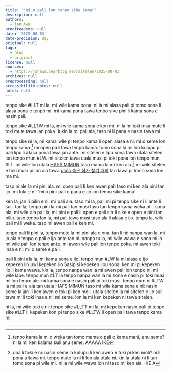 ```yaml
---
title: '"mi o pali lon tenpo sike kama"'
description: null
authors:
  - jan Awa
proofreaders: null
date: '2025-08-03'
date-precision: day
original: null
tags:
  - blog
  - original
license: null
sources:
  - https://janawa.bearblog.dev/sitelen/2025-08-03
archives: null
preprocessing: null
accessibility-notes: null
notes: null
---
```


tenpo sike #LLT mi la, mi wile kama pona. ni la mi alasa pali pi tomo sona li alasa pona e tenpo mi. mi kama pona tawa tenpo sike pini li kama sona e nasin pali.

tenpo sike #LLTW mi la, mi wile kama sona e kon mi. ni la mi toki insa mute li toki mute tawa jan poka. lukin la mi pali ala, taso ni li pana e nasin tawa mi.

tenpo sike ni la, mi kama wile pi tenpo kama li open alasa e ni: mi o seme lon tenpo kama.[^1] mi open pali tawa tenpo kama. tomo sona la mi lon kulupu pi pali lipu li alasa pona tawa jan ante. mi sitelen e lipu sona tawa utala sitelen lon tenpo mun #LW. mi sitelen tawa utala musi pi toki pona lon tenpo mun #LT. mi wile lon utala [HAFS MIMUN](https://m.cafe.naver.com/ca-fe/web/cafes/29977817/articles/15602?fromList=true&tc=cafe_home_all_articles) taso mama la mi ken ala.[^2] mi wile sitelen e toki musi pi lon ala tawa [utala 숨은 작가 찾기 대회](https://lipupona.net/post/225) tan lawa pi tomo sona lon ma mi.

taso ni ale la mi pini ala. mi open pali li ken awen pali taso mi ken ala pini tan ijo. mi toki e ni: 'mi o pini pali o pana e ijo lon tenpo sike kama'

ken la, jan li pilin e ni: mi pali ala. taso mi la, pali mi pi tenpo sike ni li ante li suli. tan la, tenpo pini la mi pali tan musi taso tan tenpo kama weka pi... sona ala. mi wile ala pali la, mi pini e pali li open e pali sin li sike e open e pini tan pilin. taso tenpo lon la, mi pali tawa musi taso ala li alasa e ijo. tenpo la, wile pali mi li weka. taso mi awen pali e ken mi.

tenpo pali li pini la, tenpo mute la mi pini ala e ona. tan li ni: nanpa wan la, mi jo ala e tenpo o pali e ijo ante tan ni. nanpa tu la, mi wile wawa e sona mi la mi wile pali lon tenpo ante. mi awen wile pali lon tenpo poka. mi awen toki insa e ni: mi o seme e pali. 

pali li pini ala la, mi kama sona e ijo. tenpo mun #LW la mi alasa e ijo kepeken linluwi kepeken ilo Sasipisi kepeken lipu sona. ken mi pi kepeken ilo li kama wawa. kin la, tenpo nanpa wan la mi awen pali lon tenpo ni: mi wile lape. tenpo mun #LT la tenpo nanpa wan la mi sona e nasin pi toki musi mi lon tenpo ale. mi kama sona e nasin pali pi toki musi. tenpo mun ni #LTW la mi pali e ala tan utala HAFS MIMUN taso mi wile kama sona e ni: nasin seme la jan li ken awen e toki pi ken moli. utala sitelen la mi sitelen e ijo suli tawa mi li toki insa e ni: mi seme. lon la mi ken kepeken ni tawa sitelen.

ni la, mi wile toki e ni: tenpo sike #LLTT mi la, mi kepeken nasin pali pi tenpo sike #LLT li kepeken kon pi tenpo sike #LLTW li open pali tawa tenpo kama mi.

---




[^1]: tenpo kama la mi o weka tan tomo mama o pali o kama mani, anu seme? ni la mi ken kalama suli anu seme. AAAAA IKE

[^2]: ona li toki e ni: nasin seme la kulupu li ken awen e toki pi ken moli? ni li pona a tawa mi. tenpo mute la ni li lon ala utala ni. kin la utala ni li tan tomo sona pi wile mi. ni la mi wile wawa lon ni taso mi ken ala. IKE A
